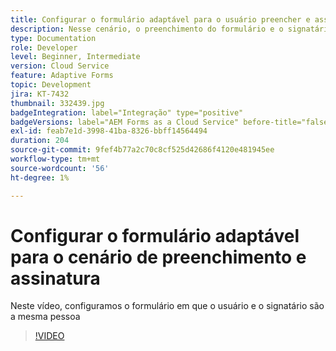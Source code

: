 ```yaml
---
title: Configurar o formulário adaptável para o usuário preencher e assinar
description: Nesse cenário, o preenchimento do formulário e o signatário são a mesma pessoa.
type: Documentation
role: Developer
level: Beginner, Intermediate
version: Cloud Service
feature: Adaptive Forms
topic: Development
jira: KT-7432
thumbnail: 332439.jpg
badgeIntegration: label="Integração" type="positive"
badgeVersions: label="AEM Forms as a Cloud Service" before-title="false"
exl-id: feab7e1d-3998-41ba-8326-bbff14564494
duration: 204
source-git-commit: 9fef4b77a2c70c8cf525d42686f4120e481945ee
workflow-type: tm+mt
source-wordcount: '56'
ht-degree: 1%

---
```


# Configurar o formulário adaptável para o cenário de preenchimento e assinatura


Neste vídeo, configuramos o formulário em que o usuário e o signatário são a mesma pessoa

>[!VIDEO](https://video.tv.adobe.com/v/332439?quality=12&learn=on)
